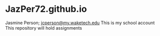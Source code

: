 # JazPer72.github.io
Jasmine Person; jcperson@my.waketech.edu
This is my school account
This repository will hold assignments